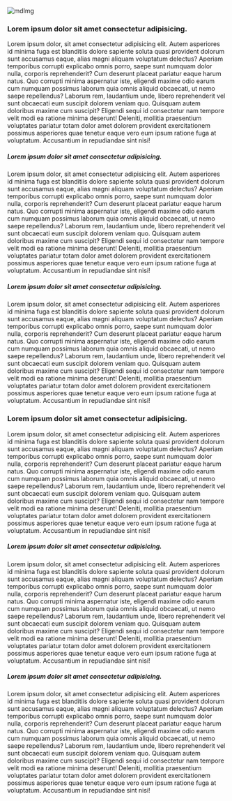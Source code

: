 ![mdImg](mdImg.jpg "All text styles with markdown")

### Lorem ipsum dolor sit amet consectetur adipisicing.

Lorem ipsum dolor, sit amet consectetur adipisicing elit. Autem asperiores id minima fuga est blanditiis dolore sapiente soluta quasi provident dolorum sunt accusamus eaque, alias magni aliquam voluptatum delectus? Aperiam temporibus corrupti explicabo omnis porro, saepe sunt numquam dolor nulla, corporis reprehenderit? Cum deserunt placeat pariatur eaque harum natus. Quo corrupti minima aspernatur iste, eligendi maxime odio earum cum numquam possimus laborum quia omnis aliquid obcaecati, ut nemo saepe repellendus? Laborum rem, laudantium unde, libero reprehenderit vel sunt obcaecati eum suscipit dolorem veniam quo. Quisquam autem doloribus maxime cum suscipit? Eligendi sequi id consectetur nam tempore velit modi ea ratione minima deserunt! Deleniti, mollitia praesentium voluptates pariatur totam dolor amet dolorem provident exercitationem possimus asperiores quae tenetur eaque vero eum ipsum ratione fuga at voluptatum. Accusantium in repudiandae sint nisi!

##### Lorem ipsum dolor sit amet consectetur adipisicing.

Lorem ipsum dolor, sit amet consectetur adipisicing elit. Autem asperiores id minima fuga est blanditiis dolore sapiente soluta quasi provident dolorum sunt accusamus eaque, alias magni aliquam voluptatum delectus? Aperiam temporibus corrupti explicabo omnis porro, saepe sunt numquam dolor nulla, corporis reprehenderit? Cum deserunt placeat pariatur eaque harum natus. Quo corrupti minima aspernatur iste, eligendi maxime odio earum cum numquam possimus laborum quia omnis aliquid obcaecati, ut nemo saepe repellendus? Laborum rem, laudantium unde, libero reprehenderit vel sunt obcaecati eum suscipit dolorem veniam quo. Quisquam autem doloribus maxime cum suscipit? Eligendi sequi id consectetur nam tempore velit modi ea ratione minima deserunt! Deleniti, mollitia praesentium voluptates pariatur totam dolor amet dolorem provident exercitationem possimus asperiores quae tenetur eaque vero eum ipsum ratione fuga at voluptatum. Accusantium in repudiandae sint nisi!

##### Lorem ipsum dolor sit amet consectetur adipisicing.

Lorem ipsum dolor, sit amet consectetur adipisicing elit. Autem asperiores id minima fuga est blanditiis dolore sapiente soluta quasi provident dolorum sunt accusamus eaque, alias magni aliquam voluptatum delectus? Aperiam temporibus corrupti explicabo omnis porro, saepe sunt numquam dolor nulla, corporis reprehenderit? Cum deserunt placeat pariatur eaque harum natus. Quo corrupti minima aspernatur iste, eligendi maxime odio earum cum numquam possimus laborum quia omnis aliquid obcaecati, ut nemo saepe repellendus? Laborum rem, laudantium unde, libero reprehenderit vel sunt obcaecati eum suscipit dolorem veniam quo. Quisquam autem doloribus maxime cum suscipit? Eligendi sequi id consectetur nam tempore velit modi ea ratione minima deserunt! Deleniti, mollitia praesentium voluptates pariatur totam dolor amet dolorem provident exercitationem possimus asperiores quae tenetur eaque vero eum ipsum ratione fuga at voluptatum. Accusantium in repudiandae sint nisi!

### Lorem ipsum dolor sit amet consectetur adipisicing.

Lorem ipsum dolor, sit amet consectetur adipisicing elit. Autem asperiores id minima fuga est blanditiis dolore sapiente soluta quasi provident dolorum sunt accusamus eaque, alias magni aliquam voluptatum delectus? Aperiam temporibus corrupti explicabo omnis porro, saepe sunt numquam dolor nulla, corporis reprehenderit? Cum deserunt placeat pariatur eaque harum natus. Quo corrupti minima aspernatur iste, eligendi maxime odio earum cum numquam possimus laborum quia omnis aliquid obcaecati, ut nemo saepe repellendus? Laborum rem, laudantium unde, libero reprehenderit vel sunt obcaecati eum suscipit dolorem veniam quo. Quisquam autem doloribus maxime cum suscipit? Eligendi sequi id consectetur nam tempore velit modi ea ratione minima deserunt! Deleniti, mollitia praesentium voluptates pariatur totam dolor amet dolorem provident exercitationem possimus asperiores quae tenetur eaque vero eum ipsum ratione fuga at voluptatum. Accusantium in repudiandae sint nisi!

##### Lorem ipsum dolor sit amet consectetur adipisicing.

Lorem ipsum dolor, sit amet consectetur adipisicing elit. Autem asperiores id minima fuga est blanditiis dolore sapiente soluta quasi provident dolorum sunt accusamus eaque, alias magni aliquam voluptatum delectus? Aperiam temporibus corrupti explicabo omnis porro, saepe sunt numquam dolor nulla, corporis reprehenderit? Cum deserunt placeat pariatur eaque harum natus. Quo corrupti minima aspernatur iste, eligendi maxime odio earum cum numquam possimus laborum quia omnis aliquid obcaecati, ut nemo saepe repellendus? Laborum rem, laudantium unde, libero reprehenderit vel sunt obcaecati eum suscipit dolorem veniam quo. Quisquam autem doloribus maxime cum suscipit? Eligendi sequi id consectetur nam tempore velit modi ea ratione minima deserunt! Deleniti, mollitia praesentium voluptates pariatur totam dolor amet dolorem provident exercitationem possimus asperiores quae tenetur eaque vero eum ipsum ratione fuga at voluptatum. Accusantium in repudiandae sint nisi!

##### Lorem ipsum dolor sit amet consectetur adipisicing.

Lorem ipsum dolor, sit amet consectetur adipisicing elit. Autem asperiores id minima fuga est blanditiis dolore sapiente soluta quasi provident dolorum sunt accusamus eaque, alias magni aliquam voluptatum delectus? Aperiam temporibus corrupti explicabo omnis porro, saepe sunt numquam dolor nulla, corporis reprehenderit? Cum deserunt placeat pariatur eaque harum natus. Quo corrupti minima aspernatur iste, eligendi maxime odio earum cum numquam possimus laborum quia omnis aliquid obcaecati, ut nemo saepe repellendus? Laborum rem, laudantium unde, libero reprehenderit vel sunt obcaecati eum suscipit dolorem veniam quo. Quisquam autem doloribus maxime cum suscipit? Eligendi sequi id consectetur nam tempore velit modi ea ratione minima deserunt! Deleniti, mollitia praesentium voluptates pariatur totam dolor amet dolorem provident exercitationem possimus asperiores quae tenetur eaque vero eum ipsum ratione fuga at voluptatum. Accusantium in repudiandae sint nisi!